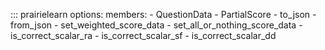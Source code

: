 <!-- prettier-ignore -->
::: prairielearn
    options:
        members:
            - QuestionData
            - PartialScore
            - to_json
            - from_json
            - set_weighted_score_data
            - set_all_or_nothing_score_data
            - is_correct_scalar_ra
            - is_correct_scalar_sf
            - is_correct_scalar_dd
